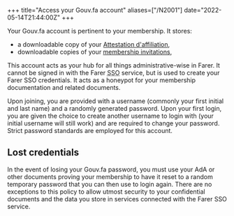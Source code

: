 +++
title="Access your Gouv.fa account"
aliases=["/N2001"]
date="2022-05-14T21:44:00Z"
+++

Your Gouv.fa account is pertinent to your membership. It stores:
- a downloadable copy of your [Attestation d'affiliation](@/membership/obtain-certificate.md),
- downloadable copies of your [membership invitations](@/membership/invite-others.md),

This account acts as your hub for all things administrative-wise in Farer. It cannot be signed in with the Farer <abbr title="Single Sign-On">SSO</abbr> service, but is used to create your Farer SSO credentials. It acts as a honeypot for your membership documentation and related documents.

Upon joining, you are provided with a username (commonly your first initial and last name) and a randomly generated password. Upon your first login, you are given the choice to create another username to login with (your initial username will still work) and are required to change your password. Strict password standards are employed for this account.

## Lost credentials
In the event of losing your Gouv.fa password, you must use your AdA or other documents proving your membership to have it reset to a random temporary password that you can then use to login again. There are no exceptions to this policy to allow utmost security to your confidential documents and the data you store in services connected with the Farer SSO service.
